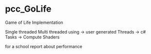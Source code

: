 # pcc_GoLife
Game of Life Implementation

Single threaded
Multi threaded using 
  -> user generated Threads
  -> c# Tasks
  -> Compute Shaders
  
 for a school report about performance
